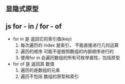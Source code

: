 ## 显隐式原型
## js  for - in   / for - of
  - for in  是 返回它的索引值(key)
    1. 每次遍历的 index 是索引， 不能直接进行几何运算
    2. 遍历的顺序 可能不是按照数组的内部顺序进行的
    3. 使用for in 会遍历数组的所有可枚举属性，包括原型
  - for of 是 返回其 数值
    1. 遍历的是数组的元素
    2. 遍历不包括 数组的原型和索引